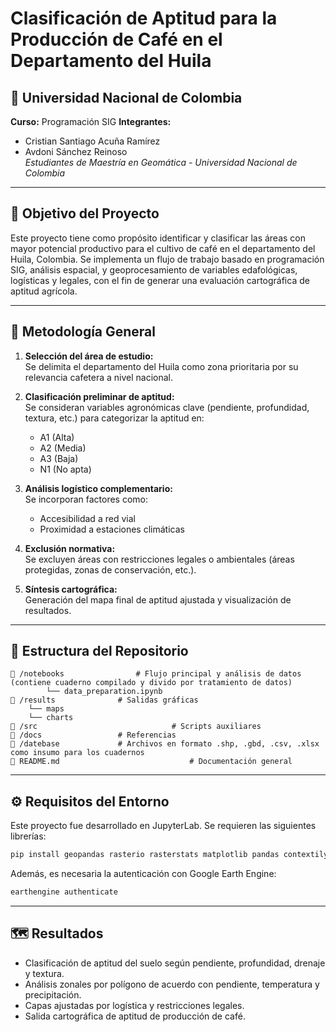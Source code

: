 # Clasificación de Aptitud para la Producción de Café en el Departamento del Huila

## 📍 Universidad Nacional de Colombia  
**Curso:** Programación SIG
**Integrantes:**
- Cristian Santiago Acuña Ramírez  
- Avdoni Sánchez Reinoso  
*Estudiantes de Maestría en Geomática - Universidad Nacional de Colombia*

---

## 🎯 Objetivo del Proyecto

Este proyecto tiene como propósito identificar y clasificar las áreas con mayor potencial productivo para el cultivo de café en el departamento del Huila, Colombia. Se implementa un flujo de trabajo basado en programación SIG, análisis espacial, y geoprocesamiento de variables edafológicas, logísticas y legales, con el fin de generar una evaluación cartográfica de aptitud agrícola.

---

## 🧭 Metodología General

1. **Selección del área de estudio:**  
   Se delimita el departamento del Huila como zona prioritaria por su relevancia cafetera a nivel nacional.

2. **Clasificación preliminar de aptitud:**  
   Se consideran variables agronómicas clave (pendiente, profundidad, textura, etc.) para categorizar la aptitud en:  
   - A1 (Alta)  
   - A2 (Media)  
   - A3 (Baja)  
   - N1 (No apta)

3. **Análisis logístico complementario:**  
   Se incorporan factores como:  
   - Accesibilidad a red vial  
   - Proximidad a estaciones climáticas  

4. **Exclusión normativa:**  
   Se excluyen áreas con restricciones legales o ambientales (áreas protegidas, zonas de conservación, etc.).

5. **Síntesis cartográfica:**  
   Generación del mapa final de aptitud ajustada y visualización de resultados.

---

## 🧩 Estructura del Repositorio

```
📁 /notebooks				# Flujo principal y análisis de datos (contiene cuaderno compilado y divido por tratamiento de datos)
    	└── data_preparation.ipynb      
📁 /results				# Salidas gráficas
	└── maps
	└── charts           		
📁 /src                             	# Scripts auxiliares
📁 /docs 				# Referencias
📁 /datebase				# Archivos en formato .shp, .gbd, .csv, .xlsx como insumo para los cuadernos
📄 README.md                         	# Documentación general
```

---

## ⚙️ Requisitos del Entorno

Este proyecto fue desarrollado en JupyterLab. Se requieren las siguientes librerías:

```bash
pip install geopandas rasterio rasterstats matplotlib pandas contextily geemap earthengine-api
```

Además, es necesaria la autenticación con Google Earth Engine:

```bash
earthengine authenticate
```

---


## 🗺️ Resultados

- Clasificación de aptitud del suelo según pendiente, profundidad, drenaje y textura.
- Análisis zonales por polígono de acuerdo con pendiente, temperatura y precipitación.
- Capas ajustadas por logística y restricciones legales.
- Salida cartográfica de aptitud de producción de café.
